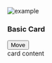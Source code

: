 <div class="ant-card ant-card--outlined ant-card--small">
    <div class="ant-card-cover">
        <img alt="example" src="https://gw.alipayobjects.com/zos/rmsportal/JiqGstEfoWAOHiTxclqi.png" >
    </div>
    <div class="ant-card__head">
        <h3>Basic Card</h3>
        <div class="ant-card__extra">
            <button class="antd-button antd-button--link">Move</button>
        </div>
    </div>
    <div class="ant-card__body">
        card content
    </div>
    <div class="ant-card__actions">
        <div class="ant-card__action">
        </div>
        <div class="ant-card__action">
        </div>
        <div class="ant-card__action">
        </div>
    </div>
</div>